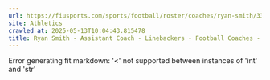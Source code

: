 ```yaml
---
url: https://fiusports.com/sports/football/roster/coaches/ryan-smith/3343
site: Athletics
crawled_at: 2025-05-13T10:04:43.815478
title: Ryan Smith - Assistant Coach - Linebackers - Football Coaches - FIU Athletics
---
```


Error generating fit markdown: '<' not supported between instances of 'int' and 'str'
